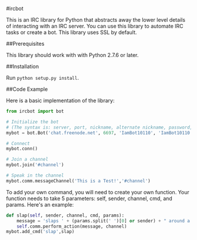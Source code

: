 #ircbot

This is an IRC library for Python that abstracts away the lower level details of interacting with an IRC server. You can use this library to automate IRC tasks or create a bot. This library uses SSL by default.

##Prerequisites

This library should work with with Python 2.7.6 or later.

##Installation

Run ``python setup.py install``.

##Code Example

Here is a basic implementation of the library:

```python
from ircbot import bot

# Initialize the bot
# (The syntax is: server, port, nickname, alternate nickname, password, ?, ?, IRC server, SSL)
mybot = bot.Bot('chat.freenode.net', 6697, 'IamBot10110', 'IamBot10110', 'PASSWORD1234', 'Name', 'Host', 'chat.freenode.net', sslOn=True)

# Connect
mybot.conn()

# Join a channel 
mybot.join('#channel')

# Speak in the channel
mybot.comm.messageChannel('This is a Test!','#channel')
```

To add your own command, you will need to create your own function. Your function needs to take 5 parameters: self, sender, channel, cmd, and params. Here's an example:

```python
def slap(self, sender, channel, cmd, params):
	message = 'slaps ' + (params.split(' ')[0] or sender) + " around a bit with a large trout"
	self.comm.perform_action(message, channel)
mybot.add_cmd('slap',slap)
```
